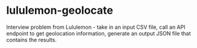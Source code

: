 # lululemon-geolocate
Interview problem from Lululemon - take in an input CSV file, call an API endpoint to get geolocation information, generate an output JSON file that contains the results.
